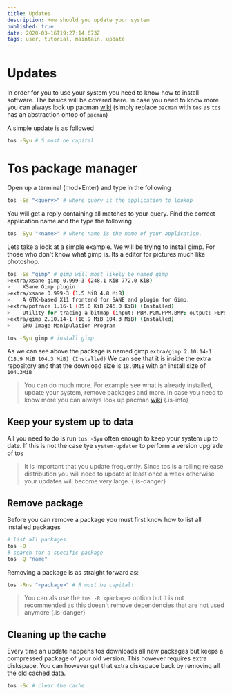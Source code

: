 ```yaml
---
title: Updates
description: How should you update your system
published: true
date: 2020-03-16T19:27:14.673Z
tags: user, tutorial, maintain, update
---
```


# Updates
In order for you to use your system you need to know how to install software. The basics will be covered here. In case you need to know more you can always look up pacman [wiki](https://wiki.archlinux.org/index.php/Pacman)
(simply replace `pacman` with `tos` as `tos` has an abstraction ontop of `pacman`)

A simple update is as followed

```bash
tos -Syu # S must be capital
```

# Tos package manager

Open up a terminal (mod+Enter) and type in the following
```bash
tos -Ss "<query>" # where query is the application to lookup
```
You will get a reply containing all matches to your query. Find the correct application name and the type the following

```bash
tos -Syu "<name>" # where name is the name of your application.
```

Lets take a look at a simple example.
We will be trying to install gimp. For those who don't know what gimp is. Its a editor for pictures much like photoshop.

```bash
tos -Ss "gimp" # gimp will most likely be named gimp
>extra/xsane-gimp 0.999-3 (248.1 KiB 772.0 KiB)
>    XSane Gimp plugin
>extra/xsane 0.999-3 (1.5 MiB 4.8 MiB)
>    A GTK-based X11 frontend for SANE and plugin for Gimp.
>extra/potrace 1.16-1 (85.0 KiB 246.0 KiB) (Installed)
>    Utility for tracing a bitmap (input: PBM,PGM,PPM,BMP; output: >EPS,PS,PDF,SVG,DXF,PGM,Gimppath,XFig)
>extra/gimp 2.10.14-1 (18.9 MiB 104.3 MiB) (Installed)
>    GNU Image Manipulation Program

tos -Syu gimp # install gimp
```

As we can see above the package is named gimp `extra/gimp 2.10.14-1 (18.9 MiB 104.3 MiB) (Installed)` We can see that it is inside the extra repository and that the download size is `18.9MiB` with an install size of `104.3MiB`

> You can do much more. For example see what is already installed, update your system, remove packages and more. In case you need to know more you can always look up pacman [wiki](https://wiki.archlinux.org/index.php/Pacman)
{.is-info}

## Keep your system up to data
All you need to do is run `tos -Syu` often enough to keep your system up to date.
If this is not the case tye `system-updater` to perform a version upgrade of tos

> It is important that you update frequently. Since tos is a rolling release distribution you will need to update at least once a week otherwise your updates will become very large.
{.is-danger}

## Remove package
Before you can remove a package you must first know how to list all installed packages

```bash
# list all packages
tos -Q
# search for a specific package
tos -Q "name"
```

Removing a package is as straight forward as:

```bash
tos -Rns "<package>" # R must be capital!
```

> You can als use the `tos -R <package>` option but it is not recommended as this doesn't remove dependencies that are not used anymore
{.is-danger}

## Cleaning up the cache

Every time an update happens tos downloads all new packages but keeps a compressed package of your old version. This however requires extra diskspace. You can however get that extra diskspace back by removing all the old cached data.

```bash
tos -Sc # clear the cache
```


